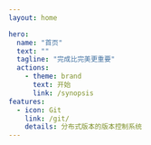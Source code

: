 ```yaml
---
layout: home

hero:
  name: "首页"
  text: ""
  tagline: "完成比完美更重要"
  actions:
    - theme: brand
      text: 开始
      link: /synopsis
features:
  - icon: Git
    link: /git/
    details: 分布式版本的版本控制系统
---
```


